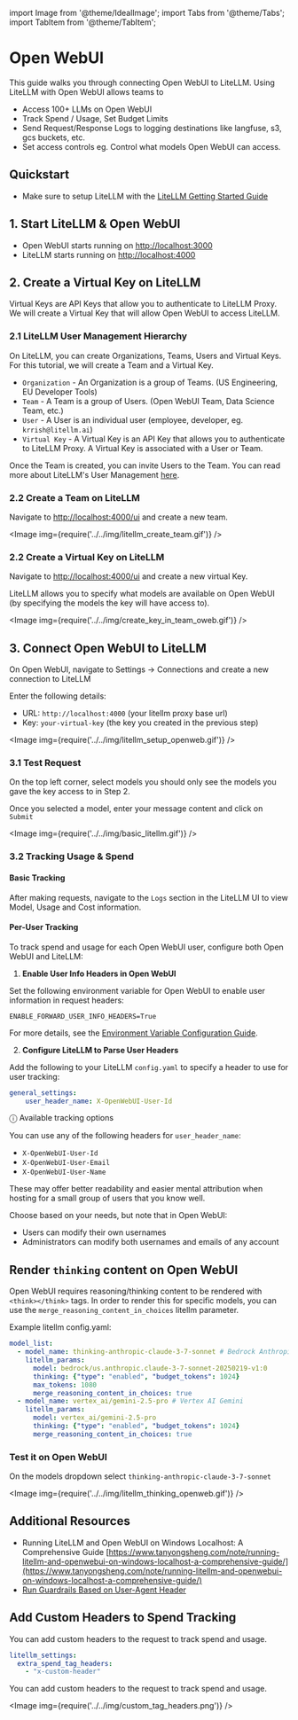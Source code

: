 import Image from '@theme/IdealImage';
import Tabs from '@theme/Tabs';
import TabItem from '@theme/TabItem';

# Open WebUI

This guide walks you through connecting Open WebUI to LiteLLM. Using LiteLLM with Open WebUI allows teams to 
- Access 100+ LLMs on Open WebUI
- Track Spend / Usage, Set Budget Limits 
- Send Request/Response Logs to logging destinations like langfuse, s3, gcs buckets, etc.
- Set access controls eg. Control what models Open WebUI can access.

## Quickstart

- Make sure to setup LiteLLM with the [LiteLLM Getting Started Guide](https://docs.litellm.ai/docs/proxy/docker_quick_start)


## 1. Start LiteLLM & Open WebUI

- Open WebUI starts running on [http://localhost:3000](http://localhost:3000)
- LiteLLM starts running on [http://localhost:4000](http://localhost:4000)


## 2. Create a Virtual Key on LiteLLM

Virtual Keys are API Keys that allow you to authenticate to LiteLLM Proxy. We will create a Virtual Key that will allow Open WebUI to access LiteLLM.

### 2.1 LiteLLM User Management Hierarchy

On LiteLLM, you can create Organizations, Teams, Users and Virtual Keys. For this tutorial, we will create a Team and a Virtual Key.

- `Organization` - An Organization is a group of Teams. (US Engineering, EU Developer Tools)
- `Team` - A Team is a group of Users. (Open WebUI Team, Data Science Team, etc.)
- `User` - A User is an individual user (employee, developer, eg. `krrish@litellm.ai`)
- `Virtual Key` - A Virtual Key is an API Key that allows you to authenticate to LiteLLM Proxy. A Virtual Key is associated with a User or Team.

Once the Team is created, you can invite Users to the Team. You can read more about LiteLLM's User Management [here](https://docs.litellm.ai/docs/proxy/user_management_heirarchy).

### 2.2 Create a Team on LiteLLM

Navigate to [http://localhost:4000/ui](http://localhost:4000/ui) and create a new team.

<Image img={require('../../img/litellm_create_team.gif')} />

### 2.2 Create a Virtual Key on LiteLLM

Navigate to [http://localhost:4000/ui](http://localhost:4000/ui) and create a new virtual Key. 

LiteLLM allows you to specify what models are available on Open WebUI (by specifying the models the key will have access to).

<Image img={require('../../img/create_key_in_team_oweb.gif')} />

## 3. Connect Open WebUI to LiteLLM

On Open WebUI, navigate to Settings -> Connections and create a new connection to LiteLLM

Enter the following details:
- URL: `http://localhost:4000` (your litellm proxy base url)
- Key: `your-virtual-key` (the key you created in the previous step)

<Image img={require('../../img/litellm_setup_openweb.gif')} />

### 3.1 Test Request

On the top left corner, select models you should only see the models you gave the key access to in Step 2.

Once you selected a model, enter your message content and click on `Submit`

<Image img={require('../../img/basic_litellm.gif')} />

### 3.2 Tracking Usage & Spend

#### Basic Tracking

After making requests, navigate to the `Logs` section in the LiteLLM UI to view Model, Usage and Cost information.

#### Per-User Tracking

To track spend and usage for each Open WebUI user, configure both Open WebUI and LiteLLM:

1. **Enable User Info Headers in Open WebUI**
   
  Set the following environment variable for Open WebUI to enable user information in request headers:
  ```dotenv
  ENABLE_FORWARD_USER_INFO_HEADERS=True
  ```

  For more details, see the [Environment Variable Configuration Guide](https://docs.openwebui.com/getting-started/env-configuration/#enable_forward_user_info_headers).

2. **Configure LiteLLM to Parse User Headers**
   
  Add the following to your LiteLLM `config.yaml` to specify a header to use for user tracking:

  ```yaml
  general_settings:
      user_header_name: X-OpenWebUI-User-Id
  ```

  ⓘ Available tracking options

  You can use any of the following headers for `user_header_name`:
  - `X-OpenWebUI-User-Id`
  - `X-OpenWebUI-User-Email`
  - `X-OpenWebUI-User-Name`
  
  These may offer better readability and easier mental attribution when hosting for a small group of users that you know well.

  Choose based on your needs, but note that in Open WebUI: 
  - Users can modify their own usernames
  - Administrators can modify both usernames and emails of any account



## Render `thinking` content on Open WebUI

Open WebUI requires reasoning/thinking content to be rendered with `<think></think>` tags. In order to render this for specific models, you can use the `merge_reasoning_content_in_choices` litellm parameter.

Example litellm config.yaml:

```yaml
model_list:
  - model_name: thinking-anthropic-claude-3-7-sonnet # Bedrock Anthropic
    litellm_params:
      model: bedrock/us.anthropic.claude-3-7-sonnet-20250219-v1:0
      thinking: {"type": "enabled", "budget_tokens": 1024}
      max_tokens: 1080
      merge_reasoning_content_in_choices: true
  - model_name: vertex_ai/gemini-2.5-pro # Vertex AI Gemini
    litellm_params:
      model: vertex_ai/gemini-2.5-pro
      thinking: {"type": "enabled", "budget_tokens": 1024}
      merge_reasoning_content_in_choices: true
```

### Test it on Open WebUI

On the models dropdown select `thinking-anthropic-claude-3-7-sonnet`

<Image img={require('../../img/litellm_thinking_openweb.gif')} />

## Additional Resources

- Running LiteLLM and Open WebUI on Windows Localhost: A Comprehensive Guide [https://www.tanyongsheng.com/note/running-litellm-and-openwebui-on-windows-localhost-a-comprehensive-guide/](https://www.tanyongsheng.com/note/running-litellm-and-openwebui-on-windows-localhost-a-comprehensive-guide/)
- [Run Guardrails Based on User-Agent Header](../proxy/guardrails/quick_start#-tag-based-guardrail-modes)


## Add Custom Headers to Spend Tracking

You can add custom headers to the request to track spend and usage.

```yaml
litellm_settings:
  extra_spend_tag_headers:
    - "x-custom-header"
```

You can add custom headers to the request to track spend and usage.

<Image img={require('../../img/custom_tag_headers.png')} />